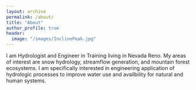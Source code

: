 ```yaml
---
layout: archive
permalink: /about/
title: "About"
author_profile: true
header:
  image: "/images/InclinePeak.jpg"
---
```


I am Hydrologist and Engineer in Training living in Nevada Reno. My areas of interest are snow hydrology, streamflow generation, and mountain forest ecosystems.  I am specifically interested in engineering application of hydrologic processes to improve water use and availbility for natural and human systems.
